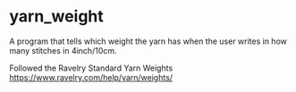 # yarn_weight
A program that tells which weight the yarn has when the user writes in how many stitches in 4inch/10cm. 

Followed the Ravelry Standard Yarn Weights
https://www.ravelry.com/help/yarn/weights/
